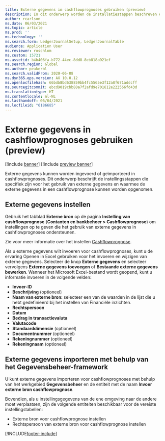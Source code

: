 ```yaml
---
title: Externe gegevens in cashflowprognoses gebruiken (preview)
description: In dit onderwerp worden de installatiestappen beschreven die u moet voltooien zodat externe gegevens kunnen worden ingevoerd of geïmporteerd in cashflowprognoses.
author: rcarlson
ms.date: 06/03/2021
ms.topic: article
ms.prod: ''
ms.technology: ''
ms.search.form: LedgerJournalSetup, LedgerJournalTable
audience: Application User
ms.reviewer: roschlom
ms.custom: 15721
ms.assetid: b4b406fa-b772-44ec-8dd8-8eb818a921ef
ms.search.region: Global
ms.author: peakerbl
ms.search.validFrom: 2020-06-08
ms.dyn365.ops.version: AX 10.0.12
ms.openlocfilehash: 66bdb8bd638859bb4fc5565e3f12a8f671addcff
ms.sourcegitcommit: ebcd9019cbb88a7f2afd9e701812e222566fd43d
ms.translationtype: HT
ms.contentlocale: nl-NL
ms.lasthandoff: 06/04/2021
ms.locfileid: "6186685"
---
```

# <a name="use-external-data-in-cash-flow-forecasts-preview"></a>Externe gegevens in cashflowprognoses gebruiken (preview)

[!include [banner](../includes/banner.md)]
[!include [preview banner](../includes/preview-banner.md)]

Externe gegevens kunnen worden ingevoerd of geïmporteerd in cashflowprognoses. Dit onderwerp beschrijft de instellingsstappen die specifiek zijn voor het gebruik van externe gegevens en waarmee de externe gegevens in een cashflowprognose kunnen worden opgenomen.

## <a name="external-data-setup"></a>Externe gegevens instellen

Gebruik het tabblad **Externe bron** op de pagina **Instelling van cashflowprognose** (**Contanten en bankbeheer \> Cashflowprognose**) om instellingen op te geven die het gebruik van externe gegevens in cashflowprognoses ondersteunen.

Zie voor meer informatie over het instellen [Cashflowprognose](../cash-bank-management/cash-flow-forecasting.md).

Als u externe gegevens wilt invoeren voor cashflowprognoses, kunt u de ervaring Openen in Excel gebruiken voor het invoeren en wijzigen van externe gegevens. Selecteer de knop **Externe gegevens** en selecteer vervolgens **Externe gegevens toevoegen** of **Bestaande externe gegevens bewerken**. Wanneer het Microsoft Excel-bestand wordt geopend, kunt u informatie invoeren in de volgende velden:

- **Invoer-ID**
- **Beschrijving** (optioneel)
- **Naam van externe bron**: selecteer een van de waarden in de lijst die u hebt gedefinieerd bij het instellen van Financiële inzichten.
- **Rechtspersoon**
- **Datum**
- **Bedrag in transactievaluta**
- **Valutacode**
- **Standaarddimensie** (optioneel)
- **Documentnummer** (optioneel)
- **Rekeningnummer** (optioneel)
- **Rekeningnaam** (optioneel)

## <a name="importing-external-data-by-using-the-data-management-framework"></a>Externe gegevens importeren met behulp van het Gegevensbeheer-framework

U kunt externe gegevens importeren voor cashflowprognoses met behulp van het werkgebied **Gegevensbeheer** en de entiteit met de naam **Invoer externe bron cashflowprognose**.

Bovendien, als u instellingsgegevens van de ene omgeving naar de andere moet verplaatsen, zijn de volgende entiteiten beschikbaar voor de vereiste instellingstabellen:

- Externe bron voor cashflowprognose instellen
- Rechtspersoon van externe bron voor cashflowprognose instellen

[!INCLUDE[footer-include](../../includes/footer-banner.md)]
